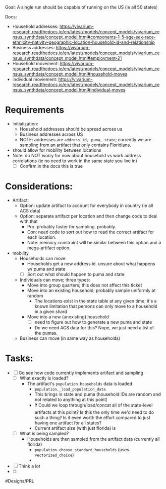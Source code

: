 Goal: A single run should be capable of running on the US (ie all 50 states)

Docs:
- Household addresses: https://vivarium-research.readthedocs.io/en/latest/models/concept_models/vivarium_census_synthdata/concept_model.html#components-1-5-age-sex-race-ethnicity-nativity-geographic-location-household-id-and-relationship
- Business addresses: https://vivarium-research.readthedocs.io/en/latest/models/concept_models/vivarium_census_synthdata/concept_model.html#employment-21
- Household movement: https://vivarium-research.readthedocs.io/en/latest/models/concept_models/vivarium_census_synthdata/concept_model.html#household-moves
- individual moviement: https://vivarium-research.readthedocs.io/en/latest/models/concept_models/vivarium_census_synthdata/concept_model.html#individual-moves

# Requirements
- Initialization:
	- Household addresses should be spread across us
	- Business addresses across US
	- NOTE: addresses are `address_id, puma, state`; currently we are sampling from an artifact that only contains Floridians.
- should allow for mobility between locations
- Note: do NOT worry for now about household vs work address correlations (ie no need to work in the same state you live in)
	- [ ] Confirm in the docs this is true
 
# Considerations:
- Artifact:
	- Option: update artifact to account for everybody in country (ie all ACS data)
	- Option: separate artifact per location and then change code to deal with that
		- Pro: probably faster for sampling. probably.
		- Con: need code to sort out how to read the correct artifact for each location.
		- Note: memory constraint will be similar between this option and a mega-artifact option.
- mobility
	- Households can move
		- Households get a new address id. unsure about what happens w/ puma and state
		- [ ] Sort out what should happen to puma and state
	- Individuals can move; three types:
		- Move into group quarters; this does not affect this ticket
		- Move into an existing household; probably sample uniformly at random
			- The locations exist in the state table at any given time; it's a known limitation that persons can only move to a household in a given shard
		- Move into a new (unexisting) household
			- [ ] need to figure out how to generate a new puma and state
			- Do we need ACS data for this? Nope, we just need a list of the pumas.
	- Business can move (in same way as households)

# Tasks:
- [ ] Go see how code currently implements artifact and sampling
	- [ ] What exactly is loaded?
		- The artifact's `population.households` data is loaded
			- `population._load_population_data`
			- This brings in state and puma (household IDs are random and not related to anything at this point)
			- ❓ Could we loop through/load/concat all of the state-level artifacts at this point? Is this the only time we'd need to do such a thing? Is it even worth the effort compared to just having one artifact for all states?
			- Current artifact size (with just florida) is 
	- [ ] What is being sampled?
		- Households are then sampled from the artifact data (currently all florida)
			- `population.choose_standard_households` (uses `vectorized_choice`)
			- 
- [ ] Think a lot
- [ ] 

#Designs/PRL 
